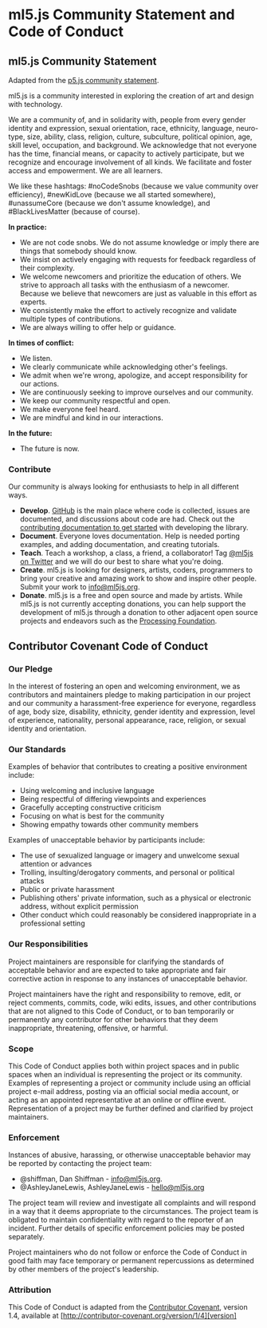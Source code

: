 # ml5.js Community Statement and Code of Conduct

## ml5.js Community Statement

Adapted from the [p5.js community statement](http://p5js.org/community/).

ml5.js is a community interested in exploring the creation of art and design with technology.

We are a community of, and in solidarity with, people from every gender identity and expression, sexual orientation, race, ethnicity, language, neuro-type, size, ability, class, religion, culture, subculture, political opinion, age, skill level, occupation, and background. We acknowledge that not everyone has the time, financial means, or capacity to actively participate, but we recognize and encourage involvement of all kinds. We facilitate and foster access and empowerment. We are all learners.

We like these hashtags: #noCodeSnobs (because we value community over efficiency), #newKidLove (because we all started somewhere), #unassumeCore (because we don't assume knowledge), and #BlackLivesMatter (because of course).


**In practice:**


-  We are not code snobs. We do not assume knowledge or imply there are things that somebody should know.
-  We insist on actively engaging with requests for feedback regardless of their complexity.
-  We welcome newcomers and prioritize the education of others. We strive to approach all tasks with the enthusiasm of a newcomer. Because we believe that newcomers are just as valuable in this effort as experts.
-  We consistently make the effort to actively recognize and validate multiple types of contributions.
-  We are always willing to offer help or guidance.


**In times of conflict:**

-  We listen.
-  We clearly communicate while acknowledging other's feelings.
-  We admit when we're wrong, apologize, and accept responsibility for our actions.
-  We are continuously seeking to improve ourselves and our community.
-  We keep our community respectful and open.
-  We make everyone feel heard.
-  We are mindful and kind in our interactions.


**In the future:**

-  The future is now.


### Contribute

Our community is always looking for enthusiasts to help in all different ways.

-  **Develop**. [GitHub](https://github.com/ml5js/ml5-library) is the main place where code is collected, issues are documented, and discussions about code are had. Check out the [contributing documentation to get started](https://github.com/ml5js/ml5-library/blob/development/CONTRIBUTING.md) with developing the library.
-  **Document**. Everyone loves documentation. Help is needed porting examples, and adding documentation, and creating tutorials.
-  **Teach**. Teach a workshop, a class, a friend, a collaborator! Tag [@ml5js on Twitter](https://twitter.com/ml5js?lang=en) and we will do our best to share what you're doing.
-  **Create**. ml5.js is looking for designers, artists, coders, programmers to bring your creative and amazing work to show and inspire other people. Submit your work to info@ml5js.org.
-  **Donate**. ml5.js is a free and open source and made by artists. While ml5.js is not currently accepting donations, you can help support the development of ml5.js through a donation to other adjacent open source projects and endeavors such as the [Processing Foundation](https://processingfoundation.org/support).


## Contributor Covenant Code of Conduct

### Our Pledge

In the interest of fostering an open and welcoming environment, we as contributors and maintainers pledge to making participation in our project and our community a harassment-free experience for everyone, regardless of age, body size, disability, ethnicity, gender identity and expression, level of experience, nationality, personal appearance, race, religion, or sexual identity and orientation.

### Our Standards

Examples of behavior that contributes to creating a positive environment include:

* Using welcoming and inclusive language
* Being respectful of differing viewpoints and experiences
* Gracefully accepting constructive criticism
* Focusing on what is best for the community
* Showing empathy towards other community members

Examples of unacceptable behavior by participants include:

* The use of sexualized language or imagery and unwelcome sexual attention or advances
* Trolling, insulting/derogatory comments, and personal or political attacks
* Public or private harassment
* Publishing others' private information, such as a physical or electronic address, without explicit permission
* Other conduct which could reasonably be considered inappropriate in a professional setting

### Our Responsibilities

Project maintainers are responsible for clarifying the standards of acceptable behavior and are expected to take appropriate and fair corrective action in response to any instances of unacceptable behavior.

Project maintainers have the right and responsibility to remove, edit, or reject comments, commits, code, wiki edits, issues, and other contributions that are not aligned to this Code of Conduct, or to ban temporarily or permanently any contributor for other behaviors that they deem inappropriate, threatening, offensive, or harmful.

### Scope

This Code of Conduct applies both within project spaces and in public spaces when an individual is representing the project or its community. Examples of representing a project or community include using an official project e-mail address, posting via an official social media account, or acting as an appointed representative at an online or offline event. Representation of a project may be further defined and clarified by project maintainers.

### Enforcement

Instances of abusive, harassing, or otherwise unacceptable behavior may be reported by contacting the project team:

* @shiffman, Dan Shiffman - info@ml5js.org.
* @AshleyJaneLewis, AshleyJaneLewis - hello@ml5js.org


The project team will review and investigate all complaints and will respond in a way that it deems appropriate to the circumstances. The project team is obligated to maintain confidentiality with regard to the reporter of an incident. Further details of specific enforcement policies may be posted separately.

Project maintainers who do not follow or enforce the Code of Conduct in good faith may face temporary or permanent repercussions as determined by other members of the project's leadership.

### Attribution

This Code of Conduct is adapted from the [Contributor Covenant][homepage], version 1.4, available at [http://contributor-covenant.org/version/1/4][version]

[homepage]: http://contributor-covenant.org
[version]: http://contributor-covenant.org/version/1/4/
